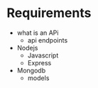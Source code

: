 # Requirements
- what is an APi
	- api endpoints
- Nodejs
	- Javascript
	- Express
- Mongodb
	- models

